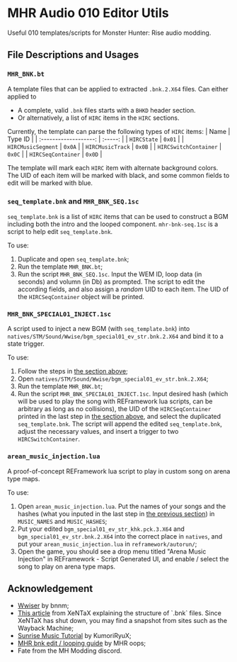 # MHR Audio 010 Editor Utils

Useful 010 templates/scripts for Monster Hunter: Rise audio modding.

## File Descriptions and Usages

### `MHR_BNK.bt`

A template files that can be applied to extracted `.bnk.2.X64` files. Can either applied to
- A complete, valid `.bnk` files starts with a `BHKD` header section.
- Or alternatively, a list of `HIRC` items in the `HIRC` sections. 

Currently, the template can parse the following types of `HIRC` items:
|         Name          | Type ID |
| :-------------------: | :-----: |
|      `HIRCState`      | `0x01`  |
|  `HIRCMusicSegment`   | `0x0A`  |
|   `HIRCMusicTrack`    | `0x0B`  |
| `HIRCSwitchContainer` | `0x0C`  |
|  `HIRCSeqContainer`   | `0x0D`  |

The template will mark each `HIRC` item with alternate background colors. The UID of each item will be marked with black, and some common fields to edit will be marked with blue. 

### `seq_template.bnk` and `MHR_BNK_SEQ.1sc`

`seq_template.bnk` is a list of `HIRC` items that can be used to construct a BGM including both the intro and the looped component. `mhr-bnk-seq.1sc` is a script to help edit `seq_template.bnk`.

To use:
1. Duplicate and open `seq_template.bnk`;
2. Run the template `MHR_BNK.bt`;
3. Run the script `MHR_BNK_SEQ.1sc`. Input the WEM ID, loop data (in seconds) and volumn (in Db) as prompted. The script to edit the according fields, and also assign a _random_ UID to each item. The UID of the `HIRCSeqContainer` object will be printed.

### `MHR_BNK_SPECIAL01_INJECT.1sc`

A script used to inject a new BGM (with `seq_template.bnk`) into `natives/STM/Sound/Wwise/bgm_special01_ev_str.bnk.2.X64` and bind it to a state trigger.

To use:
1. Follow the steps in [the section above](#seq_templatebnk-and-mhr-bnk-seq1sc);
2. Open `natives/STM/Sound/Wwise/bgm_special01_ev_str.bnk.2.X64`;
3. Run the template `MHR_BNK.bt`;
4. Run the script `MHR_BNK_SPECIAL01_INJECT.1sc`. Input desired hash (which will be used to play the song with REFramework lua scripts, can be arbitrary as long as no collisions), the UID of the `HIRCSeqContainer` printed in the last step in [the section above](#seq_templatebnk-and-mhr-bnk-seq1sc), and select the duplicated `seq_template.bnk`. The script will append the edited `seq_template.bnk`, adjust the necessary values, and insert a trigger to two `HIRCSwitchContainer`.

### `arean_music_injection.lua`
A proof-of-concept REFramework lua script to play in custom song on arena type maps.

To use:
1. Open `arean_music_injection.lua`. Put the names of your songs and the hashes (what you inputed in the last step in [the previous section](#mhr-bnk-special01-tree1sc)) in `MUSIC_NAMES` and `MUSIC_HASHES`;
2. Put your edited `bgm_special01_ev_str_khk.pck.3.X64` and `bgm_special01_ev_str.bnk.2.X64` into the correct place in `natives`, and put your `arean_music_injection.lua` in `reframework/autorun/`;
3. Open the game, you should see a drop menu titled "Arena Music Injection" in REFramework - Script Generated UI, and enable / select the song to play on arena type maps.

## Acknowledgement
- [Wwiser](https://github.com/bnnm/wwiser) by bnnm;
- [This article](http://wiki.xentax.com/index.php/Wwise_SoundBank_(*.bnk)) from XeNTaX explaining the structure of `.bnk` files. Since XeNTaX has shut down, you may find a snapshot from sites such as the Wayback Machine;
- [Sunrise Music Tutorial](https://docs.google.com/document/d/1Y9LRjDLmu5ayS8Ukkwdj9L3NIuEhuuJvGt8mdVR4NxU) by KumoriRyuX;
- [MHR bnk edit / looping guide](https://docs.google.com/document/d/19TKj3J3DNohgQdPlPdAjU7XjHAVSt5SMiGJIurp30U4) by MHR oops;
- Fate from the MH Modding discord.
